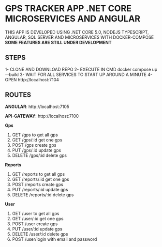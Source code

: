 # GPS TRACKER APP .NET CORE MICROSERVICES AND ANGULAR

THIS APP IS DEVELOPED USING .NET CORE 5.0, NODEJS TYPESCRIPT, ANGULAR, SQL SERVER AND MICROSERVICES WITH DOCKER-COMPOSE
**SOME FEATURES ARE STILL UNDER DEVELOPMENT**

## STEPS

1- CLONE AND DOWNLOAD REPO
2- EXECUTE IN CMD docker compose up --build
3- WAIT FOR ALL SERVICES TO START UP AROUND A MINUTE
4- OPEN http://localhost:7104

## ROUTES

**ANGULAR**: http://localhost:7105

**API-GATEWAY**: http://localhost:7100

**Gps**

1. GET /gps to get all gps
2. GET /gps/:id get one gps
3. POST /gps create gps
4. PUT /gps/:id update gps
5. DELETE /gps/:id delete gps

**Reports**

1. GET /reports to get all gps
2. GET /reports/:id get one gps
3. POST /reports create gps
4. PUT /reports/:id update gps
5. DELETE /reports/:id delete gps

**User**

1. GET /user to get all gps
2. GET /user/:id get one gps
3. POST /user create gps
4. PUT /user/:id update gps
5. DELETE /user/:id delete gps
6. POST /user/login with email and password
